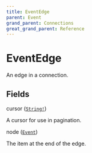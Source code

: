 ```yaml
---
title: EventEdge
parent: Event
grand_parent: Connections
great_grand_parent: Reference
---
```


# EventEdge

An edge in a connection.

## Fields

<div class="field-entry ">
  <span id="cursor" class="field-name anchored">cursor (<code><a href="/docs/reference/scalar/string">String!</a></code>)</span>

  <div class="description-wrapper">
   <p>A cursor for use in pagination.</p>

  </div>
</div>

<div class="field-entry ">
  <span id="node" class="field-name anchored">node (<code><a href="/docs/reference/union/event">Event</a></code>)</span>

  <div class="description-wrapper">
   <p>The item at the end of the edge.</p>

  </div>
</div>

